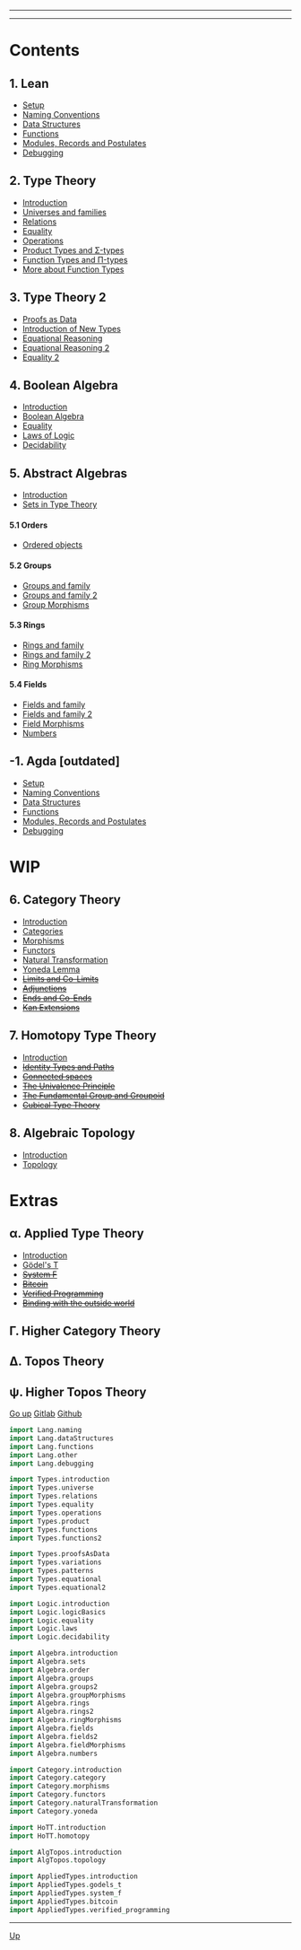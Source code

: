 <!-- START doctoc generated TOC please keep comment here to allow auto update -->
<!-- DON'T EDIT THIS SECTION, INSTEAD RE-RUN doctoc TO UPDATE -->
****

****

# Contents

## 1. Lean

  - [Setup](./Lean.setup.html)
  - [Naming Conventions](./Lean.naming.html)
  - [Data Structures](./Lean.dataStructures.html)
  - [Functions](./Lean.functions.html)
  - [Modules, Records and Postulates](./Lean.other.html)
  - [Debugging](./Lean.debugging.html)

## 2. Type Theory

  - [Introduction](./Types.introduction.html)
  - [Universes and families](./Types.universe.html)
  - [Relations](./Types.relations.html)
  - [Equality](./Types.equality.html)
  - [Operations](./Types.operations.html)
  - [Product Types and Σ-types](./Types.product.html)
  - [Function Types and Π-types](./Types.functions.html)
  - [More about Function Types](./Types.functions2.html)

## 3. Type Theory 2

  - [Proofs as Data](./Types.proofsAsData.html)
  - [Introduction of New Types](./Types.patterns.html)
  - [Equational Reasoning](./Types.equational.html)
  - [Equational Reasoning 2](./Types.equational2.html)
  - [Equality 2](./Types.variations.html)

## 4. Boolean Algebra

  - [Introduction](./Logic.introduction.html)
  - [Boolean Algebra](./Logic.logicBasics.html)
  - [Equality](./Logic.equality.html)
  - [Laws of Logic](./Logic.laws.html)
  - [Decidability](./Logic.decidability.html)

## 5. Abstract Algebras

  - [Introduction](./Algebra.introduction.html)
  - [Sets in Type Theory](./Algebra.sets.html)

#### 5.1 Orders

  - [Ordered objects](./Algebra.order.html)

#### 5.2 Groups

  - [Groups and family](./Algebra.groups.html)
  - [Groups and family 2](./Algebra.groups2.html)
  - [Group Morphisms](./Algebra.groupMorphisms.html)

#### 5.3 Rings

  - [Rings and family](./Algebra.rings.html)
  - [Rings and family 2](./Algebra.rings2.html)
  - [Ring Morphisms](./Algebra.ringMorphisms.html)

#### 5.4 Fields

  - [Fields and family](./Algebra.fields.html)
  - [Fields and family 2](./Algebra.fields2.html)
  - [Field Morphisms](./Algebra.fieldMorphisms.html)
  - [Numbers](./Algebra.numbers.html)

## -1. Agda [outdated]

  - [Setup](./Lang.setup.html)
  - [Naming Conventions](./Lang.naming.html)
  - [Data Structures](./Lang.dataStructures.html)
  - [Functions](./Lang.functions.html)
  - [Modules, Records and Postulates](./Lang.other.html)
  - [Debugging](./Lang.debugging.html)

# WIP

## 6. Category Theory

  - [Introduction](./Category.introduction.html)
  - [Categories](./Category.category.html)
  - [Morphisms](./Category.morphisms.html)
  - [Functors](./Category.functors.html)
  - [Natural Transformation](./Category.naturalTransformation.html)
  - [Yoneda Lemma](./Category.yoneda.html)
  - [~~Limits and Co-Limits~~](./Category.Limits.html)
  - [~~Adjunctions~~](./Category.Adjunctions.html)
  - [~~Ends and Co-Ends~~](./Category.Ends.html)
  - [~~Kan Extensions~~](./Category.Kan_Extensions.html)

## 7. Homotopy Type Theory

  - [Introduction](./HoTT.introduction.html)
  - [~~Identity Types and Paths~~](./HoTT.identity.html)
  - [~~Connected spaces~~](./HoTT.paths.html)
  - [~~The Univalence Principle~~](./HoTT.univalance.html)
  - [~~The Fundamental Group and Groupoid~~](./HoTT.fundamentalGroup.html)
  - [~~Cubical Type Theory~~](./HoTT.cubical.html)

## 8. Algebraic Topology

  - [Introduction](./AlgTopos.introduction.html)
  - [Topology](./AlgTopos.topology.html)

# Extras

## α. Applied Type Theory

  - [Introduction](./AppliedTypes.introduction.html)
  - [Gödel's T](./AppliedTypes.godels_t.html)
  - [~~System F~~](./AppliedTypes.system_f.html)
  - [~~Bitcoin~~](./AppliedTypes.bitcoin.html)
  - [~~Verified Programming~~](./AppliedTypes.verified_programming.html)
  - [~~Binding with the outside world~~](./AppliedTypes.bindings.html)

## Γ. Higher Category Theory

## Δ. Topos Theory

## ψ. Higher Topos Theory


[Go up](contents.html)
[Gitlab](https://gitlab.com/ixaxaar/monoid.space)
[Github](https://github.com/ixaxaar/monoid.space)


```agda
import Lang.naming
import Lang.dataStructures
import Lang.functions
import Lang.other
import Lang.debugging

import Types.introduction
import Types.universe
import Types.relations
import Types.equality
import Types.operations
import Types.product
import Types.functions
import Types.functions2

import Types.proofsAsData
import Types.variations
import Types.patterns
import Types.equational
import Types.equational2

import Logic.introduction
import Logic.logicBasics
import Logic.equality
import Logic.laws
import Logic.decidability

import Algebra.introduction
import Algebra.sets
import Algebra.order
import Algebra.groups
import Algebra.groups2
import Algebra.groupMorphisms
import Algebra.rings
import Algebra.rings2
import Algebra.ringMorphisms
import Algebra.fields
import Algebra.fields2
import Algebra.fieldMorphisms
import Algebra.numbers

import Category.introduction
import Category.category
import Category.morphisms
import Category.functors
import Category.naturalTransformation
import Category.yoneda

import HoTT.introduction
import HoTT.homotopy

import AlgTopos.introduction
import AlgTopos.topology

import AppliedTypes.introduction
import AppliedTypes.godels_t
import AppliedTypes.system_f
import AppliedTypes.bitcoin
import AppliedTypes.verified_programming
```

****
[Up](contents.html)
